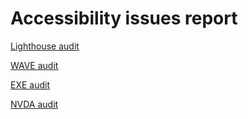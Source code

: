 # Accessibility issues report

[Lighthouse audit](LIGHTHOUSE.md)

[WAVE audit](WAVE.md)

[EXE audit](EXE.md)

[NVDA audit](NVDA.md)
